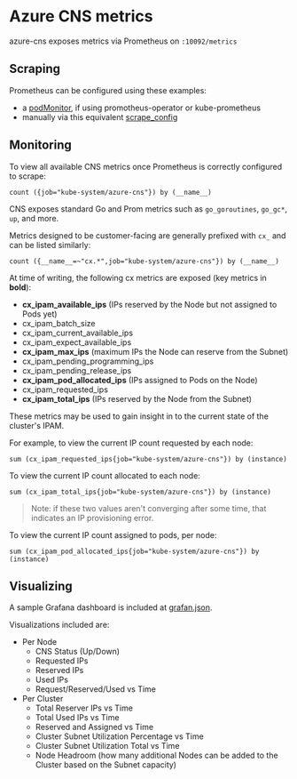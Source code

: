 # Azure CNS metrics
azure-cns exposes metrics via Prometheus on `:10092/metrics`

## Scraping 
Prometheus can be configured using these examples: 
- a [podMonitor](podMonitor.yaml), if using promotheus-operator or kube-prometheus
- manually via this equivalent [scrape_config](scrape_config.yaml)

## Monitoring
To view all available CNS metrics once Prometheus is correctly configured to scrape:
```promql
count ({job="kube-system/azure-cns"}) by (__name__)
```

CNS exposes standard Go and Prom metrics such as `go_goroutines`, `go_gc*`, `up`, and more.

Metrics designed to be customer-facing are generally prefixed with `cx_` and can be listed similarly:
```promql
count ({__name__=~"cx.*",job="kube-system/azure-cns"}) by (__name__)
```
At time of writing, the following cx metrics are exposed (key metrics in **bold**):
- **cx_ipam_available_ips** (IPs reserved by the Node but not assigned to Pods yet)
- cx_ipam_batch_size
- cx_ipam_current_available_ips
- cx_ipam_expect_available_ips
- **cx_ipam_max_ips** (maximum IPs the Node can reserve from the Subnet)
- cx_ipam_pending_programming_ips
- cx_ipam_pending_release_ips
- **cx_ipam_pod_allocated_ips** (IPs assigned to Pods on the Node)
- cx_ipam_requested_ips
- **cx_ipam_total_ips** (IPs reserved by the Node from the Subnet)

These metrics may be used to gain insight in to the current state of the cluster's IPAM. 

For example, to view the current IP count requested by each node:
```promql
sum (cx_ipam_requested_ips{job="kube-system/azure-cns"}) by (instance)
```
To view the current IP count allocated to each node:
```promql
sum (cx_ipam_total_ips{job="kube-system/azure-cns"}) by (instance)
```
> Note: if these two values aren't converging after some time, that indicates an IP provisioning error.

To view the current IP count assigned to pods, per node:
```promql
sum (cx_ipam_pod_allocated_ips{job="kube-system/azure-cns"}) by (instance)
```

## Visualizing
A sample Grafana dashboard is included at [grafan.json](grafana.json).

Visualizations included are: 
- Per Node
    - CNS Status (Up/Down)
    - Requested IPs
    - Reserved IPs
    - Used IPs
    - Request/Reserved/Used vs Time
- Per Cluster
    - Total Reserver IPs vs Time
    - Total Used IPs vs Time
    - Reserved and Assigned vs Time
    - Cluster Subnet Utilization Percentage vs Time
    - Cluster Subnet Utilization Total vs Time
    - Node Headroom (how many additional Nodes can be added to the Cluster based on the Subnet capacity)
